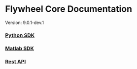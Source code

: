 # Flywheel Core Documentation
Version: 9.0.1-dev.1

### [Python SDK](python/)

### [Matlab SDK](matlab/)

### [Rest API](swagger/index.html)

